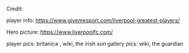 Credit: 

player info: <https://www.givemesport.com/liverpool-greatest-players/>

Hero picture: <https://www.liverpoolfc.com/>


player pics: britanica , wiki, the irish sun
gallery pics: wiki, the guardian
